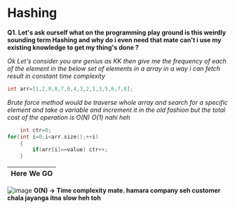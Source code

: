 # Hashing

**Q1. Let's ask ourself what on the programming play ground is this weirdly sounding term Hashing and why do i even need that mate can't i use my existing knowledge to get my thing's done ?**

*Ok Let's consider you are genius as KK then give me the frequency of each of the element in the below set of elements in a array in a way i can fetch result in constant time complexity*

```cpp
int arr=[1,2,9,8,7,6,4,3,2,1,3,5,6,7,8];
```

*Brute force method would be traverse whole array and search for a specific element and take a variable and increment it in the old fashion but the total cost of the operation is O(N) O(1) nahi heh*

```cpp
    int ctr=0;
for(int i=0;i<arr.size();++i)
    {
        if(arr[i]==value) ctr++;
    }
```
|Here We GO|
|--------------------------------------------------------------------------------------------|
![image](https://miro.medium.com/v2/resize:fit:678/0*ouBkTMgA_yg_Etfz.png)
**O(N) -> Time complexity mate. hamara company seh customer chala jayanga itna slow heh toh**




